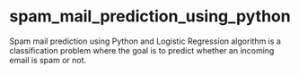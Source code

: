 # spam_mail_prediction_using_python
Spam mail prediction using Python and Logistic Regression algorithm is a classification problem where the goal is to predict whether an incoming email is spam or not.
